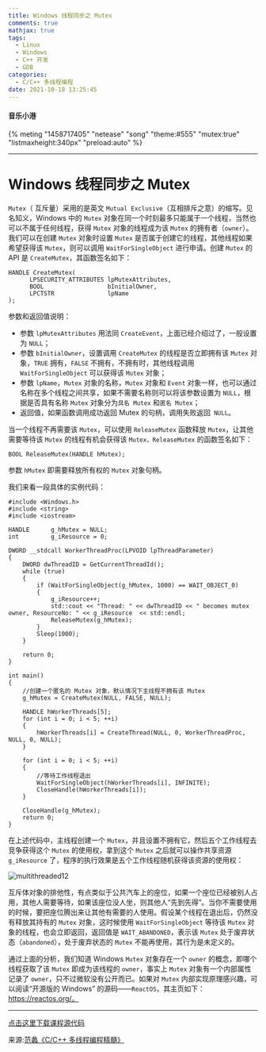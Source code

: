 ```yaml
---
title: Windows 线程同步之 Mutex
comments: true
mathjax: true
tags:
  - Linux
  - Windows
  - C++ 开发
  - GDB
categories:
  - C/C++ 多线程编程
date: 2021-10-18 13:25:45
---
```

#### 音乐小港
{% meting "1458717405" "netease" "song" "theme:#555" "mutex:true" "listmaxheight:340px" "preload:auto" %}

---
# Windows 线程同步之 Mutex
`Mutex`（ 互斥量）采用的是英文 `Mutual Exclusive`（互相排斥之意）的缩写。见名知义，Windows 中的 `Mutex` 对象在同一个时刻最多只能属于一个线程，当然也可以不属于任何线程，获得 `Mutex` 对象的线程成为该 `Mutex` 的拥有者（`owner`）。我们可以在创建 `Mutex` 对象时设置 `Mutex` 是否属于创建它的线程，其他线程如果希望获得该 `Mutex`，则可以调用 `WaitForSingleObject` 进行申请。创建 `Mutex` 的 API 是 `CreateMutex`，其函数签名如下：
```
HANDLE CreateMutex(
      LPSECURITY_ATTRIBUTES lpMutexAttributes,
      BOOL                  bInitialOwner,
      LPCTSTR               lpName
);
```
参数和返回值说明：

- 参数 `lpMutexAttributes` 用法同 `CreateEvent`，上面已经介绍过了，一般设置为 `NULL`；
- 参数 `bInitialOwner`，设置调用 `CreateMutex` 的线程是否立即拥有该 `Mutex` 对象，`TRUE` 拥有，`FALSE` 不拥有，不拥有时，其他线程调用 `WaitForSingleObject` 可以获得该 `Mutex` 对象；
- 参数 `lpName`，`Mutex` 对象的名称，`Mutex` 对象和 `Event` 对象一样，也可以通过名称在多个线程之间共享，如果不需要名称则可以将该参数设置为 `NULL`，根据是否具有名称 `Mutex` 对象分为`具名 Mutex` 和`匿名 Mutex`；
- 返回值，如果函数调用成功返回 Mutex 的句柄，调用失败返回` NULL`。

当一个线程不再需要该 `Mutex`，可以使用 `ReleaseMutex` 函数释放 `Mutex`，让其他需要等待该 `Mutex` 的线程有机会获得该 `Mutex，ReleaseMutex` 的函数签名如下：
```
BOOL ReleaseMutex(HANDLE hMutex);
```
参数 `hMutex` 即需要释放所有权的 `Mutex` 对象句柄。

我们来看一段具体的实例代码：
```
#include <Windows.h>
#include <string>
#include <iostream>

HANDLE      g_hMutex = NULL;
int         g_iResource = 0;

DWORD __stdcall WorkerThreadProc(LPVOID lpThreadParameter)
{
    DWORD dwThreadID = GetCurrentThreadId();
    while (true)
    {
        if (WaitForSingleObject(g_hMutex, 1000) == WAIT_OBJECT_0)
        {
            g_iResource++;
            std::cout << "Thread: " << dwThreadID << " becomes mutex owner, ResourceNo: " << g_iResource  << std::endl;
            ReleaseMutex(g_hMutex);
        }
        Sleep(1000);
    }

    return 0;
}

int main()
{
    //创建一个匿名的 Mutex 对象，默认情况下主线程不拥有该 Mutex
    g_hMutex = CreateMutex(NULL, FALSE, NULL);

    HANDLE hWorkerThreads[5]; 
    for (int i = 0; i < 5; ++i)
    {
        hWorkerThreads[i] = CreateThread(NULL, 0, WorkerThreadProc, NULL, 0, NULL);
    }

    for (int i = 0; i < 5; ++i)
    {
        //等待工作线程退出
        WaitForSingleObject(hWorkerThreads[i], INFINITE);
        CloseHandle(hWorkerThreads[i]);
    }

    CloseHandle(g_hMutex);
    return 0;
}
```
在上述代码中，主线程创建一个 `Mutex`，并且设置不拥有它，然后五个工作线程去竞争获得这个 `Mutex` 的使用权，拿到这个 `Mutex` 之后就可以操作共享资源 `g_iResource` 了，程序的执行效果是五个工作线程随机获得该资源的使用权：

![multithreaded12](https://cdn.jsdelivr.net/gh/1258360186/image_hosting@master/20210918/multithreaded12.1k981ygzp0ps.jpg)

互斥体对象的排他性，有点类似于公共汽车上的座位，如果一个座位已经被别人占用，其他人需要等待，如果该座位没人坐，则其他人“先到先得”。当你不需要使用的时候，要把座位腾出来让其他有需要的人使用。假设某个线程在退出后，仍然没有释放其持有的 `Mutex` 对象，这时候使用 `WaitForSingleObject` 等待该 `Mutex` 对象的线程，也会立即返回，返回值是 `WAIT_ABANDONED`，表示该 `Mutex` 处于废弃状态（`abandoned`），处于废弃状态的 `Mutex` 不能再使用，其行为是未定义的。

通过上面的分析，我们知道 Windows `Mutex` 对象存在一个 `owner` 的概念，即哪个线程获取了该 `Mutex` 即成为该线程的 `owner`，事实上 `Mutex` 对象有一个内部属性记录了 `owner`，只不过微软没有公开而已。如果对 `Mutex` 内部实现原理感兴趣，可以阅读“开源版的 Windows” 的源码——`ReactOS`，其主页如下：https://reactos.org/。


---
[点击这里下载课程源代码](https://github.com/balloonwj/gitchat_cppmultithreadprogramming)

来源:[范蠡《C/C++ 多线程编程精髓》](https://gitbook.cn/gitchat/column/5d11e726820bf61799b8277f)